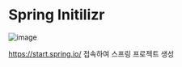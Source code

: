 # Spring Initilizr
![image](https://github.com/user-attachments/assets/d7c4af80-55cc-4fa3-895d-3f473a024793)

https://start.spring.io/ 접속하여 스프링 프로젝트 생성
